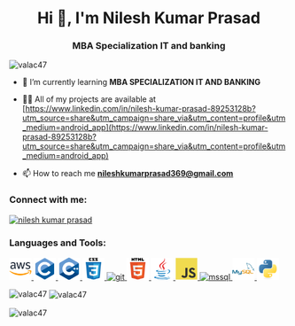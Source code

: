 <h1 align="center">Hi 👋, I'm Nilesh Kumar Prasad</h1>
<h3 align="center">MBA Specialization IT and banking</h3>

<p align="left"> <img src="https://komarev.com/ghpvc/?username=valac47&label=Profile%20views&color=0e75b6&style=flat" alt="valac47" /> </p>

- 🌱 I’m currently learning **MBA SPECIALIZATION IT AND BANKING**

- 👨‍💻 All of my projects are available at [https://www.linkedin.com/in/nilesh-kumar-prasad-89253128b?utm_source=share&utm_campaign=share_via&utm_content=profile&utm_medium=android_app](https://www.linkedin.com/in/nilesh-kumar-prasad-89253128b?utm_source=share&utm_campaign=share_via&utm_content=profile&utm_medium=android_app)

- 📫 How to reach me **nileshkumarprasad369@gmail.com**

<h3 align="left">Connect with me:</h3>
<p align="left">
<a href="https://linkedin.com/in/nilesh kumar prasad" target="blank"><img align="center" src="https://raw.githubusercontent.com/rahuldkjain/github-profile-readme-generator/master/src/images/icons/Social/linked-in-alt.svg" alt="nilesh kumar prasad" height="30" width="40" /></a>
</p>

<h3 align="left">Languages and Tools:</h3>
<p align="left"> <a href="https://aws.amazon.com" target="_blank" rel="noreferrer"> <img src="https://raw.githubusercontent.com/devicons/devicon/master/icons/amazonwebservices/amazonwebservices-original-wordmark.svg" alt="aws" width="40" height="40"/> </a> <a href="https://www.cprogramming.com/" target="_blank" rel="noreferrer"> <img src="https://raw.githubusercontent.com/devicons/devicon/master/icons/c/c-original.svg" alt="c" width="40" height="40"/> </a> <a href="https://www.w3schools.com/cpp/" target="_blank" rel="noreferrer"> <img src="https://raw.githubusercontent.com/devicons/devicon/master/icons/cplusplus/cplusplus-original.svg" alt="cplusplus" width="40" height="40"/> </a> <a href="https://www.w3schools.com/css/" target="_blank" rel="noreferrer"> <img src="https://raw.githubusercontent.com/devicons/devicon/master/icons/css3/css3-original-wordmark.svg" alt="css3" width="40" height="40"/> </a> <a href="https://git-scm.com/" target="_blank" rel="noreferrer"> <img src="https://www.vectorlogo.zone/logos/git-scm/git-scm-icon.svg" alt="git" width="40" height="40"/> </a> <a href="https://www.w3.org/html/" target="_blank" rel="noreferrer"> <img src="https://raw.githubusercontent.com/devicons/devicon/master/icons/html5/html5-original-wordmark.svg" alt="html5" width="40" height="40"/> </a> <a href="https://www.java.com" target="_blank" rel="noreferrer"> <img src="https://raw.githubusercontent.com/devicons/devicon/master/icons/java/java-original.svg" alt="java" width="40" height="40"/> </a> <a href="https://developer.mozilla.org/en-US/docs/Web/JavaScript" target="_blank" rel="noreferrer"> <img src="https://raw.githubusercontent.com/devicons/devicon/master/icons/javascript/javascript-original.svg" alt="javascript" width="40" height="40"/> </a> <a href="https://www.microsoft.com/en-us/sql-server" target="_blank" rel="noreferrer"> <img src="https://www.svgrepo.com/show/303229/microsoft-sql-server-logo.svg" alt="mssql" width="40" height="40"/> </a> <a href="https://www.mysql.com/" target="_blank" rel="noreferrer"> <img src="https://raw.githubusercontent.com/devicons/devicon/master/icons/mysql/mysql-original-wordmark.svg" alt="mysql" width="40" height="40"/> </a> <a href="https://www.python.org" target="_blank" rel="noreferrer"> <img src="https://raw.githubusercontent.com/devicons/devicon/master/icons/python/python-original.svg" alt="python" width="40" height="40"/> </a> </p>

<p><img align="left" src="https://github-readme-stats.vercel.app/api/top-langs?username=valac47&show_icons=true&locale=en&layout=compact" alt="valac47" /></p>

<p>&nbsp;<img align="center" src="https://github-readme-stats.vercel.app/api?username=valac47&show_icons=true&locale=en" alt="valac47" /></p>

<p><img align="center" src="https://github-readme-streak-stats.herokuapp.com/?user=valac47&" alt="valac47" /></p>
